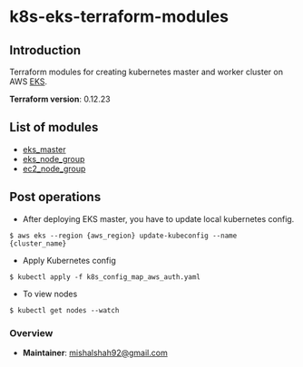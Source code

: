 # k8s-eks-terraform-modules

## Introduction

Terraform modules for creating kubernetes master and worker cluster on AWS [EKS](https://aws.amazon.com/eks/).

**Terraform version**: 0.12.23

## List of modules

- [eks_master](terraform/eks_master)
- [eks_node_group](terraform/eks_node_group)
- [ec2_node_group](terraform/ec2_node_group)

## Post operations

- After deploying EKS master, you have to update local kubernetes config. 

```shell script
$ aws eks --region {aws_region} update-kubeconfig --name {cluster_name}
```

-  Apply Kubernetes config

```shell script
$ kubectl apply -f k8s_config_map_aws_auth.yaml
```

-  To view nodes

```shell script
$ kubectl get nodes --watch
```
    
### Overview

- **Maintainer**: mishalshah92@gmail.com